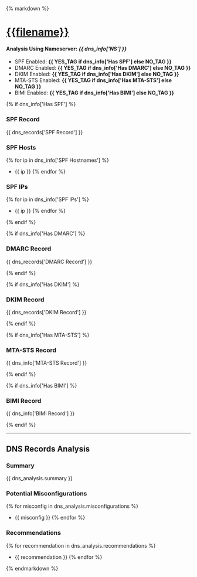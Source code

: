 {% markdown %}

# [{{filename}}]({{range_url}})

#### Analysis Using Nameserver: _{{ dns_info['NS'] }}_

-   SPF Enabled: **{{ YES_TAG if dns_info['Has SPF'] else NO_TAG }}**
-   DMARC Enabled: **{{ YES_TAG if dns_info['Has DMARC'] else NO_TAG }}**
-   DKIM Enabled: **{{ YES_TAG if dns_info['Has DKIM'] else NO_TAG }}**
-   MTA-STS Enabled: **{{ YES_TAG if dns_info['Has MTA-STS'] else NO_TAG }}**
-   BIMI Enabled: **{{ YES_TAG if dns_info['Has BIMI'] else NO_TAG }}**

{% if dns_info['Has SPF'] %}

### SPF Record

{{ dns_records['SPF Record'] }}

### SPF Hosts

{% for ip in dns_info['SPF Hostnames'] %}
-   {{ ip }}
{% endfor %}

### SPF IPs

{% for ip in dns_info['SPF IPs'] %}
-   {{ ip }}
{% endfor %}

{% endif %}

{% if dns_info['Has DMARC'] %}

### DMARC Record

{{ dns_records['DMARC Record'] }}

{% endif %}

{% if dns_info['Has DKIM'] %}

### DKIM Record

{{ dns_records['DKIM Record'] }}

{% endif %}

{% if dns_info['Has MTA-STS'] %}

### MTA-STS Record

{{ dns_info['MTA-STS Record'] }}

{% endif %}

{% if dns_info['Has BIMI'] %}

### BIMI Record

{{ dns_info['BIMI Record'] }}

{% endif %}

---

## DNS Records Analysis

### Summary

{{ dns_analysis.summary }}

### Potential Misconfigurations

{% for misconfig in dns_analysis.misconfigurations %}
-   {{ misconfig }}
{% endfor %}

### Recommendations

{% for recommendation in dns_analysis.recommendations %}
-   {{ recommendation }}
{% endfor %}

{% endmarkdown %}